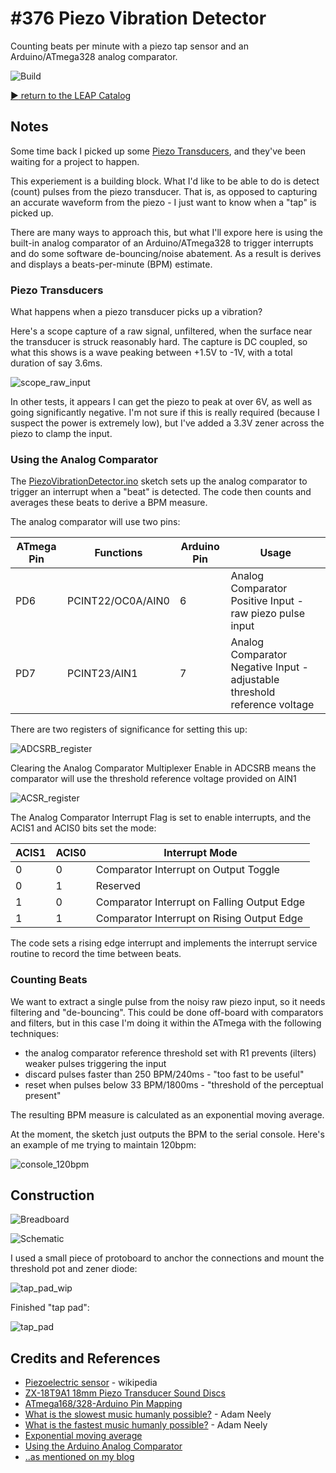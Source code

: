 # #376 Piezo Vibration Detector

Counting beats per minute with a piezo tap sensor and an Arduino/ATmega328 analog comparator.

![Build](./assets/PiezoVibrationDetector_build.jpg?raw=true)

[:arrow_forward: return to the LEAP Catalog](https://leap.tardate.com)

## Notes

Some time back I picked up some [Piezo Transducers](http://www.dx.com/p/zx-18t9a1-18mm-piezo-transducer-sound-discs-w-leads-5-pcs-148144#.Wm3xP5P1XfA),
and they've been waiting for a project to happen.

This experiement is a building block. What I'd like to be able to do is detect (count) pulses from the piezo transducer.
That is, as opposed to capturing an accurate waveform from the piezo - I just want to know when a "tap" is picked up.

There are many ways to approach this, but what I'll expore here is using the built-in analog comparator of an Arduino/ATmega328
to trigger interrupts and do some software de-bouncing/noise abatement.
As a result is derives and displays a beats-per-minute (BPM) estimate.

### Piezo Transducers

What happens when a piezo transducer picks up a vibration?

Here's a scope capture of a raw signal, unfiltered, when the surface near the transducer is struck reasonably hard.
The capture is DC coupled, so what this shows is a wave peaking between +1.5V to -1V, with a total duration of say 3.6ms.

![scope_raw_input](./assets/scope_raw_input.gif?raw=true)

In other tests, it appears I can get the piezo to peak at over 6V, as well as going significantly negative.
I'm not sure if this is really required (because I suspect the power is extremely low),
but I've added a 3.3V zener across the piezo to clamp the input.


### Using the Analog Comparator

The [PiezoVibrationDetector.ino](./PiezoVibrationDetector.ino) sketch sets up the analog comparator
to trigger an interrupt when a "beat" is detected. The code then counts and averages these beats to
derive a BPM measure.

The analog comparator will use two pins:

| ATmega Pin | Functions         | Arduino Pin | Usage                                                                     |
|------------|-------------------|-------------|---------------------------------------------------------------------------|
| PD6        | PCINT22/OC0A/AIN0 | 6           | Analog Comparator Positive Input - raw piezo pulse input                  |
| PD7        | PCINT23/AIN1      | 7           | Analog Comparator Negative Input - adjustable threshold reference voltage |


There are two registers of significance for setting this up:

![ADCSRB_register](./assets/ADCSRB_register.png?raw=true)

Clearing the Analog Comparator Multiplexer Enable in ADCSRB means the comparator will use the threshold reference voltage provided on AIN1

![ACSR_register](./assets/ACSR_register.png?raw=true)

The Analog Comparator Interrupt Flag is set to enable interrupts, and the ACIS1 and ACIS0 bits set the mode:

| ACIS1 | ACIS0 | Interrupt Mode                              |
|-------|-------|---------------------------------------------|
| 0     | 0     | Comparator Interrupt on Output Toggle       |
| 0     | 1     | Reserved                                    |
| 1     | 0     | Comparator Interrupt on Falling Output Edge |
| 1     | 1     | Comparator Interrupt on Rising Output Edge  |


The code sets a rising edge interrupt and implements the interrupt service routine to record the time between beats.


### Counting Beats

We want to extract a single pulse from the noisy raw piezo input, so it needs filtering and "de-bouncing".
This could be done off-board with comparators and filters, but in this case I'm doing it within the ATmega
with the following techniques:

* the analog comparator reference threshold set with R1 prevents (ilters) weaker pulses triggering the input
* discard pulses faster than 250 BPM/240ms - "too fast to be useful"
* reset when pulses below 33 BPM/1800ms - "threshold of the perceptual present"

The resulting BPM measure is calculated as an exponential moving average.

At the moment, the sketch just outputs the BPM to the serial console. Here's an example of me trying to maintain 120bpm:

![console_120bpm](./assets/console_120bpm.png?raw=true)

## Construction

![Breadboard](./assets/PiezoVibrationDetector_bb.jpg?raw=true)

![Schematic](./assets/PiezoVibrationDetector_schematic.jpg?raw=true)

I used a small piece of protoboard to anchor the connections and mount the threshold pot and zener diode:

![tap_pad_wip](./assets/tap_pad_wip.jpg?raw=true)

Finished "tap pad":

![tap_pad](./assets/tap_pad_wip.jpg?raw=true)

## Credits and References
* [Piezoelectric sensor](https://en.wikipedia.org/wiki/Piezoelectric_sensor) - wikipedia
* [ZX-18T9A1 18mm Piezo Transducer Sound Discs](http://www.dx.com/p/zx-18t9a1-18mm-piezo-transducer-sound-discs-w-leads-5-pcs-148144#.Wm3xP5P1XfA)
* [ATmega168/328-Arduino Pin Mapping](https://www.arduino.cc/en/Hacking/PinMapping168)
* [What is the slowest music humanly possible?](https://www.youtube.com/watch?v=afhSDK5DJqA) - Adam Neely
* [What is the fastest music humanly possible?](https://www.youtube.com/watch?v=h3kqBX1j7f8) - Adam Neely
* [Exponential moving average](https://en.m.wikipedia.org/wiki/Moving_average#Exponential_moving_average)
* [Using the Arduino Analog Comparator](http://www.gammon.com.au/forum/?id=11916)
* [..as mentioned on my blog](https://blog.tardate.com/2018/02/leap376-piezo-vibration-detector-and-bpm-counter.html)
